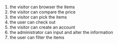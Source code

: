 1. the visitor can browser the items
2. the visitor can compare the price
3. the visitor can pick the items
4. the user can check out
5. the visitor can create an account
6. the administrator can input and alter the information
7. the user can filter the items
